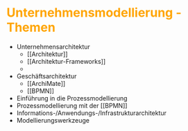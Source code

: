 # <font color = "orange">Unternehmensmodellierung - Themen</font>
- Unternehmensarchitektur
	- [[Architektur]]
	- [[Architektur-Frameworks]]
	- 
- Geschäftsarchitektur
	- [[ArchiMate]]
	- [[BPMN]]
- Einführung in die Prozessmodellierung
- Prozessmodellierung mit der [[BPMN]]
- Informations-/Anwendungs-/Infrastrukturarchitektur
- Modellierungswerkzeuge